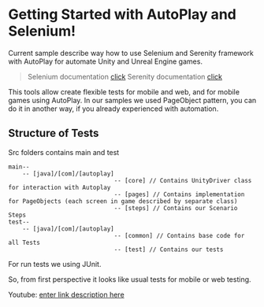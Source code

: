 # Getting Started with AutoPlay and Selenium!

Current sample describe way how to use Selenium and Serenity framework with AutoPlay for automate Unity and Unreal Engine games. 

> Selenium documentation [click](https://github.com/SeleniumHQ/selenium/wiki/Getting-Started)
> Serenity documentation  [click](http://www.thucydides.info/docs/serenity/#introduction)

This tools allow create flexible tests for mobile and web, and for mobile games using AutoPlay. In our samples we used PageObject pattern, you can do it in another way, if you already experienced with automation.

## Structure of Tests

Src folders contains main and test

    main--
	    -- [java]/[com]/[autoplay]
								  -- [core] // Contains UnityDriver class for interaction with Autoplay
								  -- [pages] // Contains implementation for PageObjects (each screen in game described by separate class)
								  -- [steps] // Contains our Scenario Steps
	test--
		-- [java]/[com]/[autoplay]
								  -- [common] // Contains base code for all Tests
								  -- [test] // Contains our tests

For run tests we using JUnit.

So, from first perspective it looks like usual tests for mobile or web testing.

Youtube: [enter link description here](https://www.youtube.com/watch?v=-pFEZVTpCmk)
